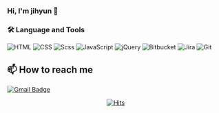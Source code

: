 ### Hi, I'm jihyun 👋


### :hammer_and_wrench: Language and Tools
![HTML](https://img.shields.io/badge/html5-E34F26?style=flat-square&logo=html5&logoColor=white)
![CSS](https://img.shields.io/badge/css3-1572B6?style=flat-square&logo=css3)
![Scss](https://img.shields.io/badge/Scss-green?style=flat-square&logo=Sass&logoColor=CC6699)
![JavaScript](https://img.shields.io/badge/javascript-66595C?style=flat-square&logo=JavaScript&logoColor=F7DF1E)
![jQuery](https://img.shields.io/badge/jquery-0769AD?style=flat-square&logo=jquery)
![Bitbucket](https://img.shields.io/badge/Bitbucket-white?style=flat&logo=Bitbucket&logoColor=0052CC)
![Jira](https://img.shields.io/badge/Jira-green?style=flat&logo=Jira&logoColor=0052CC)
![Git](https://img.shields.io/badge/-Git-black?style=flat-square&logo=git)


## :mailbox: How to reach me
[![Gmail Badge](https://img.shields.io/badge/Gmail-E84D3D?style=flat-square&logo=Gmail&logoColor=white&link=mailto:juyeonglee0413@gmail.com)](mailto:hyoni7489@gmail.com)


  
<div align=center>
  
  [![Hits](https://hits.seeyoufarm.com/api/count/incr/badge.svg?url=https%3A%2F%2Fgithub.com%2Fhy0ni%2Fhit-counter&count_bg=%235881D8&title_bg=%2325A162&icon=&icon_color=%23E7E7E7&title=hits&edge_flat=false)](https://hits.seeyoufarm.com)
  
</div>



<!--
**hy0ni/hy0ni** is a ✨ _special_ ✨ repository because its `README.md` (this file) appears on your GitHub profile.
Here are some ideas to get you started:

- 🔭 I’m currently working on ...
- 🌱 I’m currently learning ...
- 👯 I’m looking to collaborate on ...
- 🤔 I’m looking for help with ...
- 💬 Ask me about ...
- 🛠️ Language and Tools
- 📫 How to reach me
- 😄 Pronouns: ...
- ⚡ Fun fact: ...
-->



